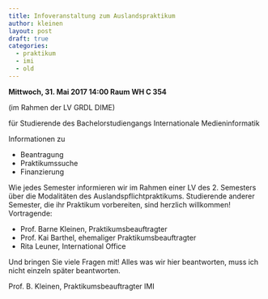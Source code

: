 ```yaml
---
title: Infoveranstaltung zum Auslandspraktikum
author: kleinen
layout: post
draft: true
categories:
  - praktikum
  - imi
  - old
---
```


__Mittwoch, 31. Mai 2017 14:00 Raum WH C 354__

(im Rahmen der LV GRDL DIME)

für Studierende des Bachelorstudiengangs Internationale Medieninformatik

Informationen zu
- Beantragung
- Praktikumssuche
- Finanzierung

Wie jedes Semester informieren wir im Rahmen einer LV des 2. Semesters über die Modalitäten des Auslandspflichtpraktikums. Studierende anderer Semester, die ihr Praktikum vorbereiten, sind herzlich willkommen! Vortragende:

- Prof. Barne Kleinen, Praktikumsbeauftragter
- Prof. Kai Barthel, ehemaliger Praktikumsbeauftragter
- Rita Leuner, International Office

Und bringen Sie viele Fragen mit!
Alles was wir hier beantworten, muss ich nicht einzeln später beantworten.


Prof. B. Kleinen, Praktikumsbeauftragter IMI


